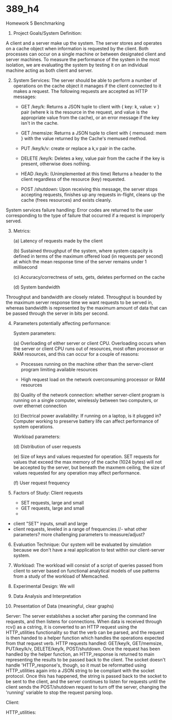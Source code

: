 # 389_h4
Homework 5 Benchmarking 

1. Project Goals/System Definition:

A client and a server make up the system. The server stores and operates on a cache object when information is requested by the client. Both processes can occur on a single machine or between designated client and server machines. To measure the performance of the system in the most isolation, we are evaluating the system by testing it on an individual machine acting as both client and server.  

2. System Services:
The server should be able to perform a number of operations on the cache object it manages if the client connected to it makes a request. The following requests are accepted as HTTP messages:

   - GET /key/k: Returns a JSON tuple to client with { key: k, value: v } pair (where k is the resource in the request, and value is the appropriate value from the cache), or an error message if the key isn't in the cache.

   - GET /memsize: Returns a JSON tuple to client with { memused: mem } with the value returned by the Cache's memused method.

   - PUT /key/k/v: create or replace a k,v pair in the cache.

   - DELETE /key/k: Deletes a key, value pair from the cache if the key is present, otherwise does nothing.

   - HEAD /key/k: (Unimplemented at this time) Returns a header to the client regardless of the resource (key) requested. 

   - POST /shutdown: Upon receiving this message, the server stops accepting requests, finishes up any requests in-flight, cleans up the cache (frees resources) and exists cleanly.

System services failure handling:
   Error codes are returned to the user corresponding to the type of failure that occurred if a request is improperly served. 

3. Metrics:

      (a) Latency of requests made by the client 

      (b) Sustained throughput of the system, where system capacity is defined in terms of the maximum offered load (in requests per second) at which the mean response time of the server remains under 1 millisecond

      (c) Accuracy/correctness of sets, gets, deletes performed on the cache

      (d) System bandwidth  

Throughput and bandwidth are closely related. Throughput is bounded by the maximum server response time we want requests to be served in, whereas bandwidth is represented by the maximum amount of data that can be passed through the server in bits per second. 

4. Parameters potentially affecting performance:
   
   System parameters: 

    (a) Overloading of either server or client CPU. Overloading occurs when the server or client CPU runs out of resources, most often processor or RAM resources, and this can occur for a couple of reasons: 

      - Processes running on the machine other than the server-client program limiting available resources 

      - High request load on the network overconsuming processor or RAM resources

    (b) Quality of the network connection: whether server-client program is running on a single computer, wirelessly between two computers, or over ethernet connection

    (c) Electrical power availability: If running on a laptop, is it plugged in? Computer working to preserve battery life can affect performance of system operations.
   
   Workload parameters: 

    (d) Distribution of user requests 
    
    (e) Size of keys and values requested for operation. SET requests for values that exceed the max memory of the cache (1024 bytes) will not be accepted by the server, but beneath the maxmem ceiling, the size of values requested for any operation may affect performance. 
    
    (f) User request frequency
   
5. Factors of Study:
    Client requests
      - SET requests, large and small
      - GET requests, large and small 
      - 

- client "SET" inputs, small and large
- client requests, leveled in a range of frequencies 
//- what other parameters? more challenging parameters to measure/adjust?

6. Evaluation Technique: 
  Our system will be evaluated by simulation because we don't have a real application to test within our client-server system.

7. Workload:
  The workload will consist of a script of queries passed from client to server based on functional analytical models of use patterns from a study of the workload of Memcached. 

8. Experimental Design:
  We will 
  
9. Data Analysis and Interpretation


10. Presentation of Data (meaningful, clear graphs)



Server: The server establishes a socket after parsing the command line requests, and then listens for connections. When data is received through rcv() as a cstring, it is converted to an HTTP request using the HTTP_utilities functionality so that the verb can be parsed, and the request is then handed to a helper function which handles the operations expected from that request verb. 
    HTTP requests handled:
        GET/key/k,
        GET/memsize,
        PUT/key/k/v,
        DELETE/key/k,
        POST/shutdown.
Once the request has been handled by the helper function, an HTTP_response is returned to main representing the results to be passed back to the client. The socket doesn't handle 'HTTP_response's, though, so it must be reformatted using HTTP_utilities again into a JSON string to be compliant with the socket protocol. Once this has happened, the string is passed back to the socket to be sent to the client, and the server continues to listen for requests until the client sends the POST/shutdown request to turn off the server, changing the 'running' variable to stop the request parsing loop. 

Client: 

HTTP_utilities: 
